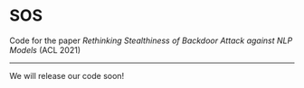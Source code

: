 # SOS
Code for the paper *Rethinking Stealthiness of Backdoor Attack against NLP Models* (ACL 2021)

---


We will release our code soon!
